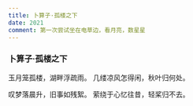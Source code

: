 ```yaml
---
title: 卜算子·孤楼之下
date: 2021
comment: 第一次尝试坐在电草边，看月亮，数星星
---
```

### 卜算子·孤楼之下

玉月笼孤楼，湖畔浮疏雨。
几缕凉风怎得闲，秋叶归何处。

叹梦落晨升，旧事如残絮。
萦绕于心忆往昔，轻桨归不去。
